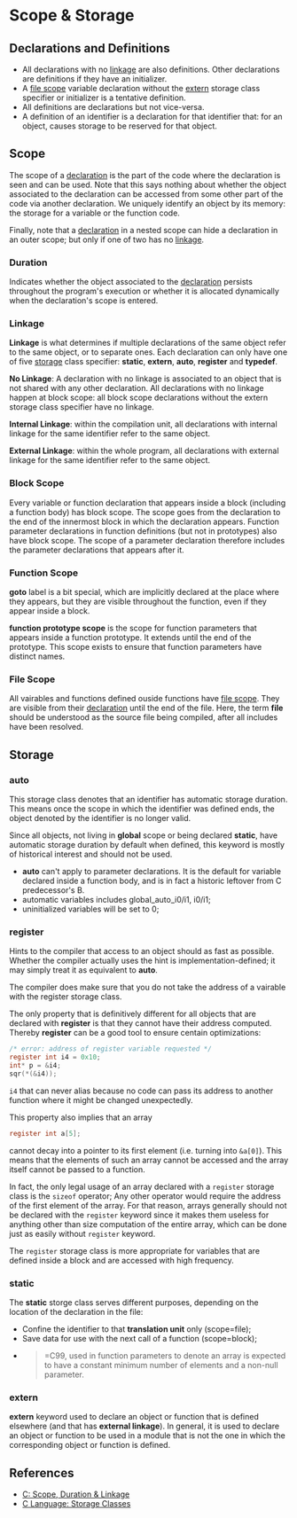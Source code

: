 # Scope & Storage

## Declarations and Definitions
* All declarations with no [linkage](#linkage) are also definitions. Other 
declarations are definitions if they have an initializer.
* A [file scope](#file-scope) variable declaration without the 
[extern](#extern) storage class specifier or initializer is a tentative definition.
* All definitions are declarations but not vice-versa.
* A definition of an identifier is a declaration for that identifier that:
for an object, causes storage to be reserved for that object.
 
## Scope
The scope of a [declaration](#declaration-and-definition) is the part of the code 
where the declaration is seen and can be used. Note that this says nothing about 
whether the object associated to the declaration can be accessed from some other part of the code via another declaration. We uniquely identify an object by its memory: 
the storage for a variable or the function code.

Finally, note that a [declaration](#declaration-and-definition) in a nested scope can hide a declaration in an outer scope; but only if one of two has no 
[linkage](#linkage).


### Duration
Indicates whether the object associated to the 
[declaration](#declaration-and-definition) persists throughout the program's 
execution or whether it is allocated dynamically when the declaration's scope 
is entered.

### Linkage
**Linkage** is what determines if multiple declarations of the same object refer to
the same object, or to separate ones. Each declaration can only have one of five 
[storage](#storage) class specifier: 
**static**, **extern**, **auto**, **register** and **typedef**.

**No Linkage**: A declaration with no linkage is associated to an object that
is not shared with any other declaration. All declarations with no linkage
happen at block scope: all block scope declarations without the extern storage
class specifier have no linkage.

**Internal Linkage**: within the compilation unit, all declarations with internal 
linkage for the same identifier refer to the same object.

**External Linkage**: within the whole program, all declarations with external
linkage for the same identifier refer to the same object.


### Block Scope 
Every variable or function declaration that appears inside a block
(including a function body) has block scope. The scope goes from the declaration to
the end of the innermost block in which the declaration appears. Function parameter
declarations in function definitions (but not in prototypes) also have block scope.
The scope of a parameter declaration therefore includes the parameter declarations
that appears after it.

### Function Scope
**goto** label is a bit special, which are implicitly declared at the place where 
they appears, but they are visible throughout the function, even if they appear 
inside a block.

**function prototype scope** is the scope for function parameters that appears
inside a function prototype. It extends until the end of the prototype. This
scope exists to ensure that function parameters have distinct names.

### File Scope
All vairables and functions defined ouside functions have [file scope](#file-scope).
They are visible from their [declaration](#declaration-and-definition) until the 
end of the file. Here, the term **file** should be understood as the source file 
being compiled, after all includes have been resolved.


## Storage

### auto 
This storage class denotes that an identifier has automatic storage duration. This
means once the scope in which the identifier was defined ends, the object denoted
by the identifier is no longer valid.

Since all objects, not living in **global** scope or being declared **static**, have
automatic storage duration by default when defined, this keyword is mostly of 
historical interest and should not be used.

* **auto** can't apply to parameter declarations. It is the default for variable
declared inside a function body, and is in fact a historic leftover 
from C predecessor's B.
* automatic variables includes global_auto_i0/i1, i0/i1;
* uninitialized variables will be set to 0;


### register 
Hints to the compiler that access to an object should as fast as possible. 
Whether the compiler actually uses the hint is implementation-defined; it may simply
treat it as equivalent to **auto**.

The compiler does make sure that you do not take the address of a vairable with
the register storage class.

The only property that is definitively different for all objects that are declared 
with **register** is that they cannot have their address computed. 
Thereby **register** can be a good tool to ensure centain optimizations:


```c
/* error: address of register variable requested */
register int i4 = 0x10;
int* p = &i4;
sqr(*(&i4));
```

```i4``` that can never alias because no code can pass its address to another 
function where it might be changed unexpectedly.

This property also implies that an array
```c
register int a[5];
```
cannot decay into a pointer to its first element (i.e. turning into ```&a[0]```).
This means that the elements of such an array cannot be accessed and the array itself
cannot be passed to a function.

In fact, the only legal usage of an array declared with a ```register``` storage class
is the ```sizeof``` operator; Any other operator would require the address of the
first element of the array. For that reason, arrays generally should not be declared
with the ```register``` keyword since it makes them useless for anything other than
size computation of the entire array, which can be done just as easily without 
```register``` keyword.

The ```register``` storage class is more appropriate for variables that are defined 
inside a block and are accessed with high frequency.


### static 
The **static** storge class serves different purposes, depending on the location
of the declaration in the file:
* Confine the identifier to that **translation unit** only (scope=file);
* Save data for use with the next call of a function (scope=block); 
* >=C99, used in function parameters to denote an array is expected to have a 
constant minimum number of elements and a non-null parameter.

### extern 
**extern** keyword used to declare an object or function that is defined 
elsewhere (and that has **external linkage**). In general, it is used to declare an object or function to be used in a module that is not the one in which the corresponding
object or function is defined. 


## References
* [C: Scope, Duration & Linkage](http://norswap.com/c_scope_duration_linkage/)
* [C Language: Storage Classes](http://stackoverflow.com/documentation/c/3597/storage-classes#t=201702091201208256422) 
